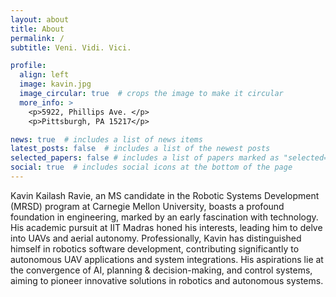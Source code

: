 ```yaml
---
layout: about
title: About
permalink: /
subtitle: Veni. Vidi. Vici.

profile:
  align: left
  image: kavin.jpg
  image_circular: true  # crops the image to make it circular
  more_info: >
    <p>5922, Phillips Ave. </p>
    <p>Pittsburgh, PA 15217</p>

news: true  # includes a list of news items
latest_posts: false  # includes a list of the newest posts
selected_papers: false # includes a list of papers marked as "selected={true}"
social: true  # includes social icons at the bottom of the page
---
```


Kavin Kailash Ravie, an MS candidate in the Robotic Systems Development (MRSD) program at Carnegie Mellon University, boasts a profound foundation in engineering, marked by an early fascination with technology. His academic pursuit at IIT Madras honed his interests, leading him to delve into UAVs and aerial autonomy. Professionally, Kavin has distinguished himself in robotics software development, contributing significantly to autonomous UAV applications and system integrations. His aspirations lie at the convergence of AI, planning & decision-making, and control systems, aiming to pioneer innovative solutions in robotics and autonomous systems.